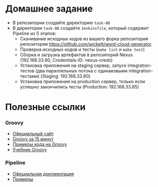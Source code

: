 # Домашнее задание

- В репозитории создайте директорию `task-08`
- В директории `task-08` создайте `Jenkinsfile`, который содержит Pipeline из 5 этапов:
  - Скачивание исходных кодов из вашего форка репозитория репозитория https://github.com/wickett/word-cloud-generator.
  - Проверка исходных кодов и тесты (`make lint` и `make test`)
  - Сборка и загрузка артефактов в репозиторий Nexus (192.168.33.90, Credentials-ID: nexus-creds)
  - Установка приложения на staging сервер, запуск integration-тестов (два параллельных потока с одинаковыми integration-тестами) (Staging: 192.168.33.80)
  - Установка приложения на production сервер, только если успешно закончились тесты (Production: 192.168.33.85)

# Полезные ссылки

### Groovy
- [Официальный сайт](http://www.groovy-lang.org/)
- [Groovy за 15 минут](https://habr.com/ru/post/122127/)
- [Примеры кода на Groovy](https://mrhaki.blogspot.com/search/label/Groovy)
- [Учебник Groovy](https://ru.wikibooks.org/wiki/Groovy)

### Pipeline

- [Официальная документация](https://jenkins.io/doc/book/pipeline/)
- [Примеры](https://github.com/jenkinsci/pipeline-examples)